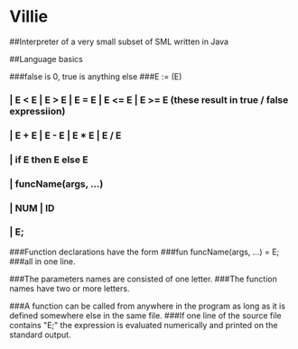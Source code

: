 # Villie
##Interpreter of a very small subset of SML written in Java

##Language basics

###false is 0, true is anything else
###E := (E)
###   | E < E | E > E | E = E | E <= E | E >= E (these result in true / false expressiion)
###   | E + E | E - E | E * E | E / E
###   | if E then E else E
###   | funcName(args, ...)
###   | NUM | ID
###   | E;

###Function declarations have the form
###fun funcName(args, ...) = E;
###all in one line.

###The parameters names are consisted of one letter.
###The function names have two or more letters.

###A function can be called from anywhere in the program as long as it is defined somewhere else in the same file.
###If one line of the source file contains "E;" the expression is evaluated numerically and printed on the standard output.
